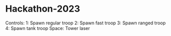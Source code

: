 # Hackathon-2023

Controls: 
1: Spawn regular troop
2: Spawn fast troop
3: Spawn ranged troop
4: Spawn tank troop
Space: Tower laser